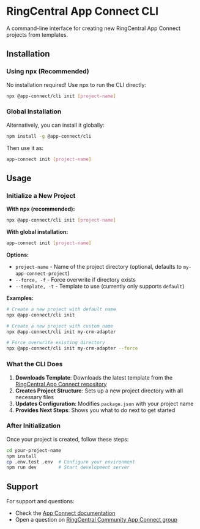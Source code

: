 # RingCentral App Connect CLI

A command-line interface for creating new RingCentral App Connect projects from templates.

## Installation

### Using npx (Recommended)

No installation required! Use npx to run the CLI directly:

```bash
npx @app-connect/cli init [project-name]
```

### Global Installation

Alternatively, you can install it globally:

```bash
npm install -g @app-connect/cli
```

Then use it as:

```bash
app-connect init [project-name]
```

## Usage

### Initialize a New Project

**With npx (recommended):**
```bash
npx @app-connect/cli init [project-name]
```

**With global installation:**
```bash
app-connect init [project-name]
```

**Options:**
- `project-name` - Name of the project directory (optional, defaults to `my-app-connect-project`)
- `--force, -f` - Force overwrite if directory exists
- `--template, -t` - Template to use (currently only supports `default`)

**Examples:**

```bash
# Create a new project with default name
npx @app-connect/cli init

# Create a new project with custom name
npx @app-connect/cli init my-crm-adapter

# Force overwrite existing directory
npx @app-connect/cli init my-crm-adapter --force
```

### What the CLI Does

1. **Downloads Template**: Downloads the latest template from the [RingCentral App Connect repository](https://github.com/ringcentral/rc-unified-crm-extension/tree/main/packages/template)
2. **Creates Project Structure**: Sets up a new project directory with all necessary files
3. **Updates Configuration**: Modifies `package.json` with your project name
4. **Provides Next Steps**: Shows you what to do next to get started

### After Initialization

Once your project is created, follow these steps:

```bash
cd your-project-name
npm install
cp .env.test .env  # Configure your environment
npm run dev        # Start development server
```

## Support

For support and questions:
- Check the [App Connect documentation](https://ringcentral.github.io/rc-unified-crm-extension/developers/getting-started/)
- Open a question on [RingCentral Community App Connect group](https://community.ringcentral.com/groups/app-connect-22)
